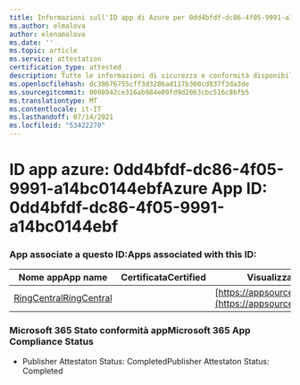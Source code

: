 ```yaml
---
title: Informazioni sull'ID app di Azure per 0dd4bfdf-dc86-4f05-9991-a14bc0144ebf
ms.author: elmalova
author: elenamalova
ms.date: ''
ms.topic: article
ms.service: attestation
certification_type: attested
description: Tutte le informazioni di sicurezza e conformità disponibili per 0dd4bfdf-dc86-4f05-9991-a14bc0144ebf.
ms.openlocfilehash: dc38676755cff3d3286ad117b360cd837f3da3de
ms.sourcegitcommit: 0098942ce316ab984e09fd9d2063cbc516c8bfb5
ms.translationtype: MT
ms.contentlocale: it-IT
ms.lasthandoff: 07/14/2021
ms.locfileid: "53422270"
---
```

# <a name="azure-app-id-0dd4bfdf-dc86-4f05-9991-a14bc0144ebf"></a><span data-ttu-id="edadf-103">ID app azure: 0dd4bfdf-dc86-4f05-9991-a14bc0144ebf</span><span class="sxs-lookup"><span data-stu-id="edadf-103">Azure App ID: 0dd4bfdf-dc86-4f05-9991-a14bc0144ebf</span></span>


### <a name="apps-associated-with-this-id"></a><span data-ttu-id="edadf-104">App associate a questo ID:</span><span class="sxs-lookup"><span data-stu-id="edadf-104">Apps associated with this ID:</span></span>
| <span data-ttu-id="edadf-105">**Nome app**</span><span class="sxs-lookup"><span data-stu-id="edadf-105">**App name**</span></span> | <span data-ttu-id="edadf-106">**Certificata**</span><span class="sxs-lookup"><span data-stu-id="edadf-106">**Certified**</span></span> | <span data-ttu-id="edadf-107">**Visualizzazione in AppSource**</span><span class="sxs-lookup"><span data-stu-id="edadf-107">**View in AppSource**</span></span> |
|-|-|-|
| [<span data-ttu-id="edadf-108">RingCentral</span><span class="sxs-lookup"><span data-stu-id="edadf-108">RingCentral</span></span>](https://docs.microsoft.com/en-us/microsoft-365-app-certification/forward/WA200000135) |  | [https://appsource.microsoft.com/product/office/WA200000135](https://appsource.microsoft.com/product/office/WA200000135) |

### <a name="microsoft-365-app-compliance-status"></a><span data-ttu-id="edadf-109">Microsoft 365 Stato conformità app</span><span class="sxs-lookup"><span data-stu-id="edadf-109">Microsoft 365 App Compliance Status</span></span>
- <span data-ttu-id="edadf-110">Publisher Attestaton Status: Completed</span><span class="sxs-lookup"><span data-stu-id="edadf-110">Publisher Attestaton Status: Completed</span></span>
